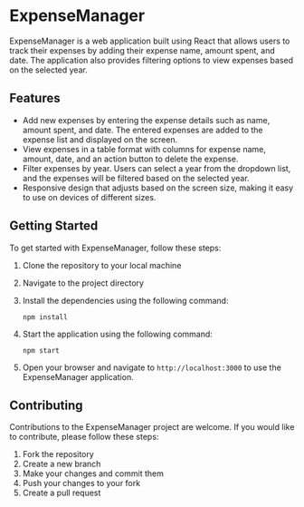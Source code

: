 # ExpenseManager

ExpenseManager is a web application built using React that allows users to track their expenses by adding their expense name, amount spent, and date. The application also provides filtering options to view expenses based on the selected year.

## Features

- Add new expenses by entering the expense details such as name, amount spent, and date. The entered expenses are added to the expense list and displayed on the screen.
- View expenses in a table format with columns for expense name, amount, date, and an action button to delete the expense.
- Filter expenses by year. Users can select a year from the dropdown list, and the expenses will be filtered based on the selected year.
- Responsive design that adjusts based on the screen size, making it easy to use on devices of different sizes.

## Getting Started

To get started with ExpenseManager, follow these steps:

1. Clone the repository to your local machine
2. Navigate to the project directory
3. Install the dependencies using the following command:

   ```
   npm install
   ```

4. Start the application using the following command:

   ```
   npm start
   ```

5. Open your browser and navigate to `http://localhost:3000` to use the ExpenseManager application.


## Contributing

Contributions to the ExpenseManager project are welcome. If you would like to contribute, please follow these steps:

1. Fork the repository
2. Create a new branch
3. Make your changes and commit them
4. Push your changes to your fork
5. Create a pull request
